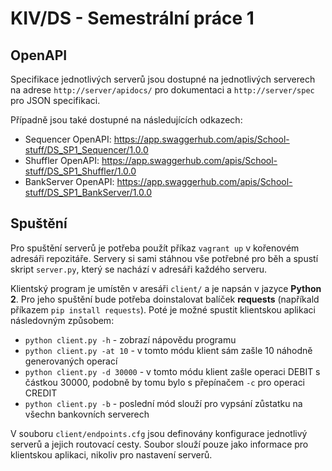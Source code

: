 # KIV/DS - Semestrální práce 1
  
## OpenAPI  
Specifikace jednotlivých serverů jsou dostupné na jednotlivých serverech na adrese `http://server/apidocs/` pro dokumentaci a `http://server/spec` pro JSON specifikaci.  

Případně jsou také dostupné na následujících odkazech:
- Sequencer OpenAPI: https://app.swaggerhub.com/apis/School-stuff/DS_SP1_Sequencer/1.0.0
- Shuffler OpenAPI: https://app.swaggerhub.com/apis/School-stuff/DS_SP1_Shuffler/1.0.0
- BankServer OpenAPI: https://app.swaggerhub.com/apis/School-stuff/DS_SP1_BankServer/1.0.0
  
## Spuštění  
  
Pro spuštění serverů je potřeba použít příkaz `vagrant up` v kořenovém adresáři repozitáře. Servery si sami stáhnou vše potřebné pro běh a spustí skript `server.py`, který se nachází v adresáři každého serveru.
  
Klientský program je umístěn v aresáři `client/` a je napsán v jazyce **Python 2**. Pro jeho spuštění bude potřeba doinstalovat balíček **requests** (napříkald příkazem `pip install requests`). Poté je možné spustit klientskou aplikaci následovným způsobem:  
- `python client.py -h` - zobrazí nápovědu programu  
- `python client.py -at 10` - v tomto módu klient sám zašle 10 náhodně generovaných operací  
- `python client.py -d 30000` - v tomto módu klient zašle operaci DEBIT s částkou 30000, podobně by tomu bylo s přepínačem `-c` pro operaci CREDIT  
- `python client.py -b` - poslední mód slouží pro vypsání zůstatku na všechn bankovních serverech  
  
V souboru `client/endpoints.cfg` jsou definovány konfigurace jednotlivý serverů a jejich routovací cesty. Soubor slouží pouze jako informace pro klientskou aplikaci, nikoliv pro nastavení serverů.